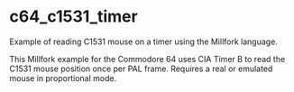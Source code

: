 # c64_c1531_timer
Example of reading C1531 mouse on a timer using the Millfork language.

This Millfork example for the Commodore 64 uses CIA Timer B to read the C1531 mouse position once per PAL frame. Requires a real or emulated mouse in proportional mode.

